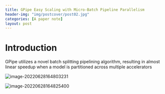```yaml
---
title: GPipe Easy Scaling with Micro-Batch Pipeline Parallelism
header-img: "img/postcover/post02.jpg"
categories: [A paper note]
layout: post
---
```


# Introduction

GPipe utilizes a novel batch splitting pipelining algorithm, resulting in almost linear speedup when a model is partitioned across multiple accelerators

![image-20220628164803231](https://github.com/NLGithubWP/tech-notebook/raw/master/img/a_img_store/image-20220628164803231.png)

![image-20220628164825400](https://github.com/NLGithubWP/tech-notebook/raw/master/img/a_img_store/image-20220628164825400.png)

